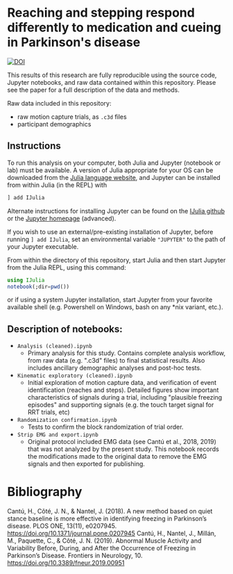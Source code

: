 # Reaching and stepping respond differently to medication and cueing in Parkinson's disease

[![DOI](https://zenodo.org/badge/DOI/10.5281/zenodo.6835767.svg)](https://doi.org/10.5281/zenodo.6835767)

This results of this research are fully reproducible using the source code, Jupyter
notebooks, and raw data contained within this repository. Please see the paper for a full
description of the data and methods.

Raw data included in this repository:

- raw motion capture trials, as `.c3d` files
- participant demographics

## Instructions

To run this analysis on your computer, both Julia and Jupyter (notebook or lab) must be available. A
version of Julia appropriate for your OS can be downloaded from the [Julia language
website](https://julialang.org/downloads/), and Jupyter can be installed from within Julia
(in the REPL) with

```julia
] add IJulia
```

Alternate instructions for installing Jupyter can be found on the [IJulia
github](https://github.com/JuliaLang/IJulia.jl) or the [Jupyter
homepage](https://jupyter.org/install) (advanced).

If you wish to use an external/pre-existing installation of Jupyter, before running `] add
IJulia`, set an environmental variable `"JUPYTER"` to the path of your Jupyter executable.

From within the directory of this repository, start Julia and then start Jupyter from the Julia
REPL, using this command:

```julia
using IJulia
notebook(;dir=pwd())
```

or if using a system Jupyter installation, start Jupyter from your favorite available shell
(e.g. Powershell on Windows, bash on any *nix variant, etc.).

## Description of notebooks:

- `Analysis (cleaned).ipynb`
    - Primary analysis for this study. Contains complete analysis workflow, from raw data
        (e.g. ".c3d" files) to final statistical results. Also includes ancillary
        demographic analyses and post-hoc tests.
- `Kinematic exploratory (cleaned).ipynb`
    - Initial exploration of motion capture data, and verification of event identification
        (reaches and steps). Detailed figures show important characteristics of signals
        during a trial, including "plausible freezing episodes" and supporting signals (e.g.
        the touch target signal for RRT trials, etc)
- `Randomization confirmation.ipynb`
    - Tests to confirm the block randomization of trial order.
- `Strip EMG and export.ipynb`
    - Original protocol included EMG data (see Cantú et al., 2018, 2019) that was not
        analyzed by the present study. This notebook records the modifications made to the
        original data to remove the EMG signals and then exported for publishing.

# Bibliography

Cantú, H., Côté, J. N., & Nantel, J. (2018). A new method based on quiet stance baseline is more effective in identifying freezing in Parkinson’s disease. PLOS ONE, 13(11), e0207945. https://doi.org/10.1371/journal.pone.0207945
Cantú, H., Nantel, J., Millán, M., Paquette, C., & Côté, J. N. (2019). Abnormal Muscle Activity and Variability Before, During, and After the Occurrence of Freezing in Parkinson’s Disease. Frontiers in Neurology, 10. https://doi.org/10.3389/fneur.2019.00951


